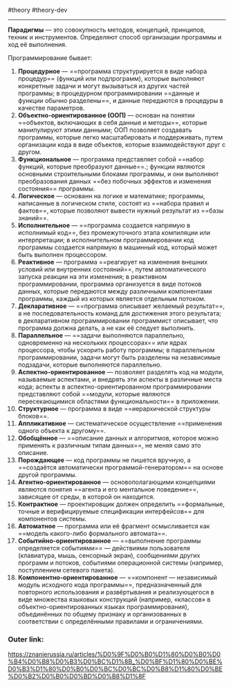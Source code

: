 #theory #theory-dev
 
---
**Парадигмы** — это совокупность методов, концепций, принципов, техник и инструментов.
Определяют способ организации программы и ход её выполнения.

Программирование бывает:

1. **Процедурное** — ==программа структурируется в виде набора процедур== (функций или подпрограмм), которые выполняют конкретные задачи и могут вызываться из других частей программы; в процедурном программировании ==данные и функции обычно разделены==, и данные передаются в процедуры в качестве параметров.
	<br>
2. **Объектно-ориентированное (ООП)** — основан на понятии ==объектов, включающих в себя данные и методы==, которые манипулируют этими данными; ООП позволяет создавать программы, которые легко масштабировать и поддерживать, путем организации кода в виде объектов, которые взаимодействуют друг с другом.
	<br>
3. **Функциональное** — программа представляет собой ==набор функций, которые преобразуют данные==.; функции являются основными строительными блоками программы, и они выполняют преобразования данных ==без побочных эффектов и изменения состояния== программы.
	<br>
4. **Логическое** — основанн на логике и математике; программы, написанные в логическом стиле, состоят из ==набора правил и фактов==, которые позволяют вывести нужный результат из ==базы знаний==.
	<br>
5. **Исполнительное** — ==программа создается напрямую в исполнимый код==, без промежуточного этапа компиляции или интерпретации; в исполнительном программировании код программы создается напрямую в машинный код, который может быть выполнен процессором.
	<br>
6. **Реактивное** — программа ==реагирует на изменения внешних условий или внутренних состояний==, путем автоматического запуска реакции на эти изменения; в реактивном программировании, программа организуется в виде потоков данных, которые передаются между различными компонентами программы, каждый из которых является отдельным потоком.
	<br>
7. **Декларативное** — ==программа описывает желаемый результат==, а не последовательность команд для достижения этого результата; в декларативном программировании программист описывает, что программа должна делать, а не как её следует выполнить.
	<br>
8. **Параллельное** — ==задачи выполняются параллельно, одновременно на нескольких процессорах== или ядрах процессора, чтобы ускорить работу программы; в параллельном программировании, задачи могут быть разделены на независимые подзадачи, которые выполняются параллельно.
	<br>
9. **Аспектно-ориентированное** — позволяет разделять код на модули, называемые аспектами, и внедрять эти аспекты в различные места кода; аспекты в аспектно-ориентированном программировании представляют собой ==модули, которые являются пересекающимися областями функциональности== в приложении.
	<br>
10. **Структурное** — программа в виде ==иерархической структуры блоков==.
	<br>
11. **Аппликативное** — систематическое осуществление ==применения одного объекта к другому==.
	<br>
12. **Обобщённое** — ==описание данных и алгоритмов, которое можно применять к различным типам данных==, не меняя само это описание.
	<br>
13. **Порождающее** — код программы не пишется вручную, а ==создаётся автоматически программой-генератором== на основе другой программы.
	<br>
14. **Агентно-ориентированное** — основополагающими концепциями являются понятия ==агента и его ментальное поведение==, зависящее от среды, в которой он находится.
	<br>
15. **Контрактное** — проектировщик должен определить ==формальные, точные и верифицируемые спецификации интерфейсов== для компонентов системы.
	<br>
16. **Автоматное** — программа или её фрагмент осмысливается как ==модель какого-либо формального автомата==.
	<br>
17. **Событийно-ориентированное** — ==выполнение программы определяется событиями== — действиями пользователя (клавиатура, мышь, сенсорный экран), сообщениями других программ и потоков, событиями операционной системы (например, поступлением сетевого пакета).
	<br>
18. **Компонентно-ориентированное** — ==компонент — независимый модуль исходного кода программы==, предназначенный для повторного использования и развёртывания и реализующегося в виде множества языковых конструкций (например, «классов» в объектно-ориентированных языках программирования), объединённых по общему признаку и организованных в соответствии с определёнными правилами и ограничениями.

### Outer link:
https://znanierussia.ru/articles/%D0%9F%D0%B0%D1%80%D0%B0%D0%B4%D0%B8%D0%B3%D0%BC%D1%8B_%D0%BF%D1%80%D0%BE%D0%B3%D1%80%D0%B0%D0%BC%D0%BC%D0%B8%D1%80%D0%BE%D0%B2%D0%B0%D0%BD%D0%B8%D1%8F